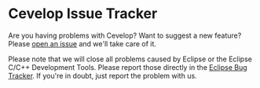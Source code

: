 # Cevelop Issue Tracker

Are you having problems with Cevelop? Want to suggest a new feature? Please [open an issue](https://github.com/Cevelop/Issues/issues/new) and we'll take care of it. 

Please note that we will close all problems caused by Eclipse or the Eclipse C/C++ Development Tools. Please report those directly in the [Eclipse Bug Tracker](http://bugs.eclipse.org/). If you're in doubt, just report the problem with us.
